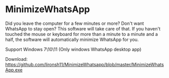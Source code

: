 
# MinimizeWhatsApp
Did you leave the computer for a few minutes or more? Don't want WhatsApp to stay open? This software will take care of that.
If you haven't touched the mouse or keyboard for more than a minute to a minute and a half, the software will automatically minimize WhatsApp for you.

Support Windows 7\10\11 (Only windows WhatsApp desktop app)

Download:
https://github.com/lironsh11/MinimizeWhatsapp/blob/master/MinimizeWhatsApp.exe
